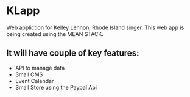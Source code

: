 # KLapp
Web appliction for Kelley Lennon, Rhode Island singer.
This web app is being created using the MEAN STACK.
<h2>It will have couple of key features:</h2>

<ul>
<li> API to manage data</li>
<li> Small CMS</li>
<li>Event Calendar</li>
<li>Small Store using the Paypal Api</li>

<ul>
